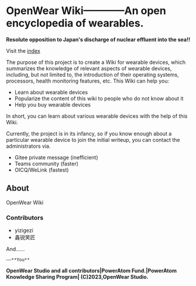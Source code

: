 # OpenWear Wiki————An open encyclopedia of wearables.

**Resolute opposition to Japan's discharge of nuclear effluent into the sea!!**

Visit the [index](./Index.md)

The purpose of this project is to create a Wiki for wearable devices, which summarizes the knowledge of relevant aspects of wearable devices, including, but not limited to, the introduction of their operating systems, processors, health monitoring features, etc. This Wiki can help you:

- Learn about wearable devices
- Popularize the content of this wiki to people who do not know about it
- Help you buy wearable devices

In short, you can learn about various wearable devices with the help of this Wiki.

Currently, the project is in its infancy, so if you know enough about a particular wearable device to join the initial writeup, you can contact the administrators via.

- Gitee private message (inefficient)
- Teams community (faster)
- OICQ/WeLink (fastest)

## About

OpenWear Wiki

### Contributors

- yizigezi
- 鑫锐笑匠

And......

    ——**You**

**OpenWear Studio and all contributors|PowerAtom Fund.|PowerAtom Knowledge Sharing Program|
(C)2023,OpenWear Studio.**
